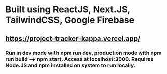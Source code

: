 # Built using ReactJS, Next.JS, TailwindCSS, Google Firebase
## https://project-tracker-kappa.vercel.app/
### Run in dev mode with npm run dev, production mode with npm run build --> npm start. Access at localhost:3000. Requires Node.JS and npm installed on system to run locally.
